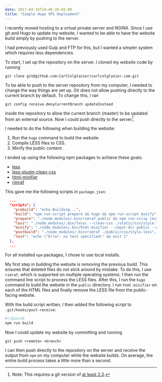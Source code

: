 ```yaml
---
date: 2017-04-16T14:46:28-04:00
title: "Simple Hugo VPS Deployment"
---
```


I recently moved hosting to a virtual private server and NGINX. Since
I use git and Hugo to update my website, I wanted to be able to have
the website build simply by pushing to the server.

I had previously used Gulp and FTP for this, but I wanted a simpler system
which requires less dependencies.

To start, I set up the repository on the server. I cloned my website code by
running

```
git clone git@github.com:CarlColglazier/carlcolglazier.com.git
```

To be able to push to the server repository from my computer, I needed to change
the way things are set up. Git does not allow pushing directly to the current
branch by default. To change this, I ran

```
git config receive.denyCurrentBranch updateInstead
```

inside the repository to allow the current branch (master) to be updated from
an external source. Now I could push directly to the server[^git].

I needed to do the following when building the website:

1. Run the `hugo` command to build the website.
2. Compile LESS files to CSS.
3. Minify the public content.

I ended up using the following npm packages to achieve these goals:

+ [less](https://www.npmjs.com/package/less)
+ [less-plugin-clean-css](https://www.npmjs.com/package/less-plugin-clean-css)
+ [html-minifier](https://www.npmjs.com/package/html-minifier)
+ [rimraf](https://www.npmjs.com/package/rimraf)

This gave me the following scripts in `package.json`:

```json
  ...
  "scripts": {
    "prebuild": "echo Building...",
    "build": "npm run-script prepare && hugo && npm run-script minify",
    "prepare": "./node_modules/.bin/rimraf public && npm run-scrip less",
    "less": "./node_modules/.bin/lessc --clean-css ./static/css/style.less ./static/css/style.css",
    "minify": "./node_modules/.bin/html-minifier --input-dir public --output-dir public -c html-minify.conf --file-ext html",
    "postbuild": "./node_modules/.bin/rimraf ./public/css/style.less",
    "test": "echo \"Error: no test specified\" && exit 1"
  },
  ...
```

For all installed `npm` packages, I chose to use local installs.

My first step in building the website is removing the previous
build. This ensures that deleted files do not stick around by
mistake. To do this, I use `rimraf`, which is supported on multiple
operating systems. I then run the command line script to process the
LESS files. After this, I run the `hugo` command to build the website
in the `public` directory. I run `html-minifier` on each of the HTML
files and finally remove the LESS file from the public-facing website.

With the build script written, I then added the following script to
`.git/hooks/post-receive`:

```sh
#!/bin/sh
npm run build
```

Now I could update my website by committing and running

```
git push <remote> <branch>
```

I can then push directly to the repository on the server and receive
the output from `npm` on my computer while the website builds. On
average, the entire build process takes a little more than a second.

[^git]: Note: This requires a git version of [at least 2.3](https://stackoverflow.com/questions/32643065/git-receive-denycurrentbranch-updateinstead-fails).
